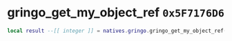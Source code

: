 # gringo_get_my_object_ref `0x5F7176D6`

```lua
local result --[[ integer ]] = natives.gringo.gringo_get_my_object_ref()
```
